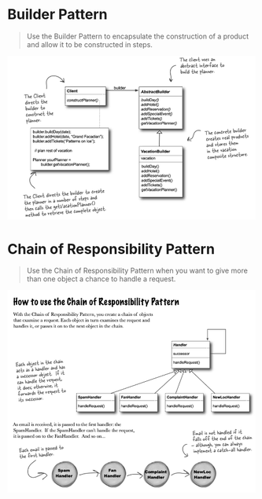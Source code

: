 # Builder Pattern

> Use the Builder Pattern to encapsulate the construction of a product and allow it to be constructed in steps.

![img.png](../images/builder-pattern.png)

# Chain of Responsibility Pattern

> Use the Chain of Responsibility Pattern when you want to give more than one object a chance to handle a request.

![img.png](../images/cop.png)